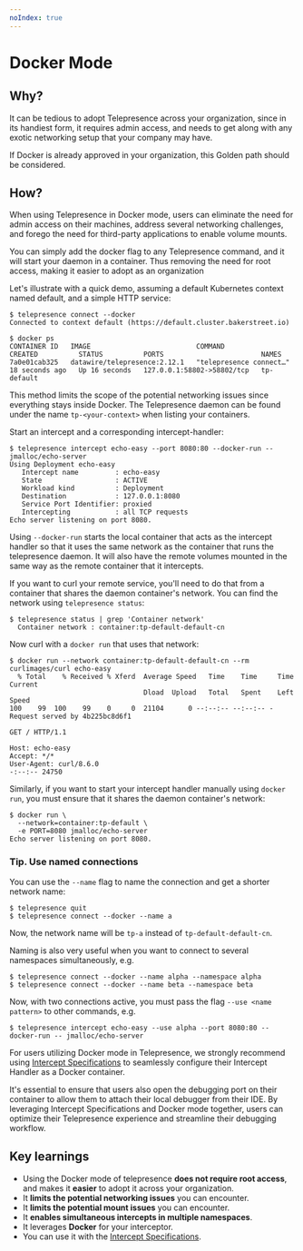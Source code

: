 ```yaml
---
noIndex: true
---
```


# Docker Mode

## Why?

It can be tedious to adopt Telepresence across your organization, since in its handiest form, it requires admin access, and needs to get along with any exotic networking setup that your company may have.

If Docker is already approved in your organization, this Golden path should be considered.

## How?

When using Telepresence in Docker mode, users can eliminate the need for admin access on their machines, address several networking challenges, and forego the need for third-party applications to enable volume mounts.

You can simply add the docker flag to any Telepresence command, and it will start your daemon in a container. Thus removing the need for root access, making it easier to adopt as an organization

Let's illustrate with a quick demo, assuming a default Kubernetes context named default, and a simple HTTP service:

```cli
$ telepresence connect --docker
Connected to context default (https://default.cluster.bakerstreet.io)

$ docker ps
CONTAINER ID   IMAGE                          COMMAND                  CREATED          STATUS          PORTS                        NAMES
7a0e01cab325   datawire/telepresence:2.12.1   "telepresence connect…"   18 seconds ago   Up 16 seconds   127.0.0.1:58802->58802/tcp   tp-default
```

This method limits the scope of the potential networking issues since everything stays inside Docker. The Telepresence daemon can be found under the name `tp-<your-context>` when listing your containers.

Start an intercept and a corresponding intercept-handler:

```cli
$ telepresence intercept echo-easy --port 8080:80 --docker-run -- jmalloc/echo-server
Using Deployment echo-easy
   Intercept name         : echo-easy
   State                  : ACTIVE
   Workload kind          : Deployment
   Destination            : 127.0.0.1:8080
   Service Port Identifier: proxied
   Intercepting           : all TCP requests
Echo server listening on port 8080.
```

Using `--docker-run` starts the local container that acts as the intercept handler so that it uses the same network as the container that runs the telepresence daemon. It will also have the remote volumes mounted in the same way as the remote container that it intercepts.

If you want to curl your remote service, you'll need to do that from a container that shares the daemon container's network. You can find the network using `telepresence status`:

```cli
$ telepresence status | grep 'Container network'
  Container network : container:tp-default-default-cn
```

Now curl with a `docker run` that uses that network:

```cli
$ docker run --network container:tp-default-default-cn --rm curlimages/curl echo-easy
  % Total    % Received % Xferd  Average Speed   Time    Time     Time  Current
                                 Dload  Upload   Total   Spent    Left  Speed
100    99  100    99    0     0  21104      0 --:--:-- --:--:-- -Request served by 4b225bc8d6f1

GET / HTTP/1.1

Host: echo-easy
Accept: */*
User-Agent: curl/8.6.0
-:--:-- 24750
```

Similarly, if you want to start your intercept handler manually using `docker run`, you must ensure that it shares the daemon container's network:

```cli
$ docker run \
  --network=container:tp-default \
  -e PORT=8080 jmalloc/echo-server
Echo server listening on port 8080.
```

### Tip. Use named connections

You can use the `--name` flag to name the connection and get a shorter network name:

```
$ telepresence quit
$ telepresence connect --docker --name a
```

Now, the network name will be `tp-a` instead of `tp-default-default-cn`.

Naming is also very useful when you want to connect to several namespaces simultaneously, e.g.

```
$ telepresence connect --docker --name alpha --namespace alpha
$ telepresence connect --docker --name beta --namespace beta
```

Now, with two connections active, you must pass the flag `--use <name pattern>` to other commands, e.g.

```
$ telepresence intercept echo-easy --use alpha --port 8080:80 --docker-run -- jmalloc/echo-server
```

For users utilizing Docker mode in Telepresence, we strongly recommend using [Intercept Specifications](intercept-specifications.md) to seamlessly configure their Intercept Handler as a Docker container.

It's essential to ensure that users also open the debugging port on their container to allow them to attach their local debugger from their IDE. By leveraging Intercept Specifications and Docker mode together, users can optimize their Telepresence experience and streamline their debugging workflow.

## Key learnings

* Using the Docker mode of telepresence **does not require root access**, and makes it **easier** to adopt it across your organization.
* It **limits the potential networking issues** you can encounter.
* It **limits the potential mount issues** you can encounter.
* It **enables simultaneous intercepts in multiple namespaces**.
* It leverages **Docker** for your interceptor.
* You can use it with the [Intercept Specifications](intercept-specifications.md).
